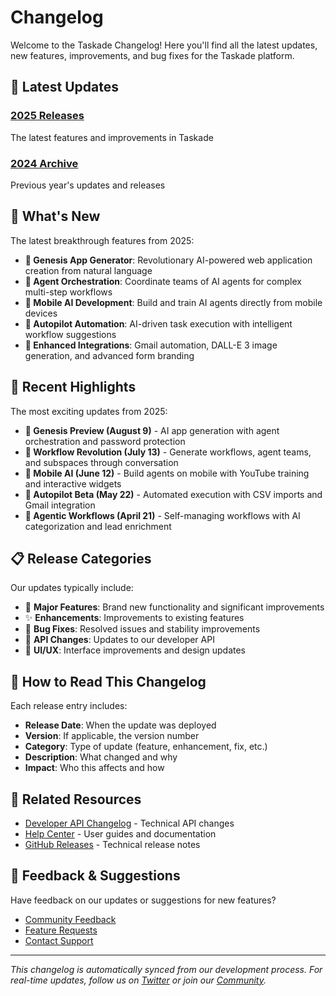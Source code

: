 # Changelog

Welcome to the Taskade Changelog! Here you'll find all the latest updates, new features, improvements, and bug fixes for the Taskade platform.

## 📅 Latest Updates

### [2025 Releases](2025/README.md)
The latest features and improvements in Taskade

### [2024 Archive](2024/README.md)
Previous year's updates and releases

## 🎯 What's New

The latest breakthrough features from 2025:

* **🧬 Genesis App Generator**: Revolutionary AI-powered web application creation from natural language
* **🤖 Agent Orchestration**: Coordinate teams of AI agents for complex multi-step workflows  
* **📱 Mobile AI Development**: Build and train AI agents directly from mobile devices
* **🚁 Autopilot Automation**: AI-driven task execution with intelligent workflow suggestions
* **🔌 Enhanced Integrations**: Gmail automation, DALL-E 3 image generation, and advanced form branding

## 🚀 Recent Highlights

The most exciting updates from 2025:

* **🧬 Genesis Preview (August 9)** - AI app generation with agent orchestration and password protection
* **🤖 Workflow Revolution (July 13)** - Generate workflows, agent teams, and subspaces through conversation
* **📱 Mobile AI (June 12)** - Build agents on mobile with YouTube training and interactive widgets
* **🚁 Autopilot Beta (May 22)** - Automated execution with CSV imports and Gmail integration  
* **🔄 Agentic Workflows (April 21)** - Self-managing workflows with AI categorization and lead enrichment

## 📋 Release Categories

Our updates typically include:

* 🚀 **Major Features**: Brand new functionality and significant improvements
* ✨ **Enhancements**: Improvements to existing features
* 🐛 **Bug Fixes**: Resolved issues and stability improvements
* 🔧 **API Changes**: Updates to our developer API
* 🎨 **UI/UX**: Interface improvements and design updates

## 📖 How to Read This Changelog

Each release entry includes:

* **Release Date**: When the update was deployed
* **Version**: If applicable, the version number
* **Category**: Type of update (feature, enhancement, fix, etc.)
* **Description**: What changed and why
* **Impact**: Who this affects and how

## 🔗 Related Resources

* [Developer API Changelog](../api/README.md) - Technical API changes
* [Help Center](../help-center/README.md) - User guides and documentation
* [GitHub Releases](https://github.com/taskade/docs/releases) - Technical release notes

## 💬 Feedback & Suggestions

Have feedback on our updates or suggestions for new features?

* [Community Feedback](https://www.taskade.com/feedback)
* [Feature Requests](https://www.taskade.com/feedback)
* [Contact Support](https://help.taskade.com/contact)

---

*This changelog is automatically synced from our development process. For real-time updates, follow us on [Twitter](https://twitter.com/taskade) or join our [Community](https://www.taskade.com/feedback).*
